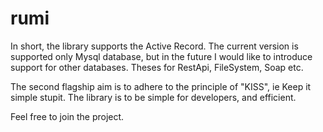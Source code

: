 # rumi
In short, the library supports the Active Record. The current version is
supported only Mysql database, but in the future I would like to introduce
support for other databases. Theses for RestApi, FileSystem, Soap etc.

The second flagship aim is to adhere to the principle of "KISS", ie Keep it
simple stupit. The library is to be simple for developers, and efficient.

Feel free to join the project.
